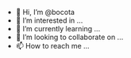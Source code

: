 - 👋 Hi, I’m @bocota
- 👀 I’m interested in ...
- 🌱 I’m currently learning ...
- 💞️ I’m looking to collaborate on ...
- 📫 How to reach me ...

<!---
bocota/bocota is a ✨ special ✨ repository because its `README.md` (this file) appears on your GitHub profile.
You can click the Preview link to take a look at your changes.
--->
